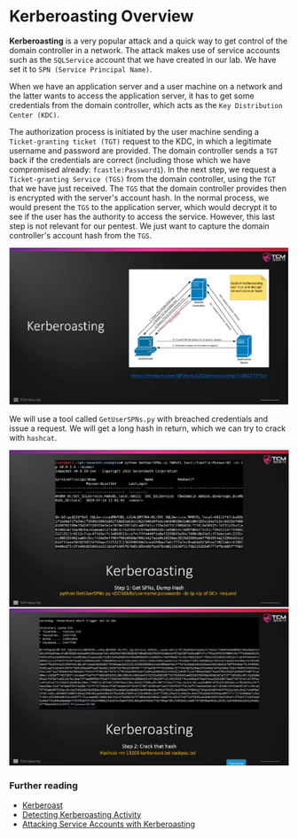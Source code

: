 # Kerberoasting Overview

**Kerberoasting** is a very popular attack and a quick way to get control of
the domain controller in a network. The attack makes use of service accounts
such as the `SQLService` account that we have created in our lab. We have set
it to `SPN (Service Principal Name)`.

When we have an application server and a user machine on a network and the
latter wants to access the application server, it has to get some credentials
from the domain controller, which acts as the `Key Distribution Center (KDC)`.

The authorization process is initiated by the user machine sending a
`Ticket-granting ticket (TGT)` request to the KDC, in which a legitimate username
and password are provided. The domain controller sends a `TGT` back if the
credentials are correct (including those which we have compromised already:
`fcastle:Password1`). In the next step, we request a `Ticket-granting Service (TGS)`
from the domain controller, using the `TGT` that we have just received. The
`TGS` that the domain controller provides then is encrypted with the server's
account hash. In the normal process, we would present the `TGS` to the
application server, which would decrypt it to see if the user has the authority
to access the service. However, this last step is not relevant for our pentest.
We just want to capture the domain controller's account hash from the `TGS`.

<img src="./images/6_Kerberoasting_Overview_1.png" alt="Kerberoasting Overview" width="800"/>

We will use a tool called `GetUserSPNs.py` with breached credentials and issue
a request. We will get a long hash in return, which we can try to crack with
`hashcat`.

<img src="./images/6_Kerberoasting_Overview_2.png" alt="Retrieving the kerberoasted hash" width="800"/>

<img src="./images/6_Kerberoasting_Overview_3.png" alt="Cracking the kerberoasted hash" width="800"/>



### Further reading

* [Kerberoast](https://www.thehacker.recipes/ad/movement/kerberos/kerberoast)
* [Detecting Kerberoasting Activity](https://adsecurity.org/?p=3458)
* [Attacking Service Accounts with Kerberoasting](https://medium.com/r3d-buck3t/attacking-service-accounts-with-kerberoasting-with-spns-de9894ca243f)



<!--
span style="color:green;font-weight:700;font-size:20px">
markdown color font styles
</span
-->
